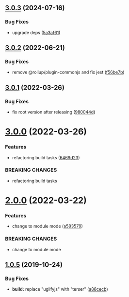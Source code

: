 ## [3.0.3](https://github.com/cycjimmy/canvas-snow/compare/v3.0.2...v3.0.3) (2024-07-16)


### Bug Fixes

* upgrade deps ([5a3af61](https://github.com/cycjimmy/canvas-snow/commit/5a3af61e65eeed0dbcb188545b2157379b150c21))

## [3.0.2](https://github.com/cycjimmy/canvas-snow/compare/v3.0.1...v3.0.2) (2022-06-21)


### Bug Fixes

* remove @rollup/plugin-commonjs and fix jest ([f56be7b](https://github.com/cycjimmy/canvas-snow/commit/f56be7b91b5d64ee530eadacebadcb1aad1964eb))

## [3.0.1](https://github.com/cycjimmy/canvas-snow/compare/v3.0.0...v3.0.1) (2022-03-26)


### Bug Fixes

* fix root version after releasing ([980044d](https://github.com/cycjimmy/canvas-snow/commit/980044d3de557fcf677e3f41c8a308f17cc33d02))

# [3.0.0](https://github.com/cycjimmy/canvas-snow/compare/v2.0.0...v3.0.0) (2022-03-26)


### Features

* refactoring build tasks ([6469d23](https://github.com/cycjimmy/canvas-snow/commit/6469d230c939230cf268007ab77a3fb64f094a60))


### BREAKING CHANGES

* refactoring build tasks

# [2.0.0](https://github.com/cycjimmy/canvas-snow/compare/v1.0.5...v2.0.0) (2022-03-22)


### Features

* change to module mode ([a583579](https://github.com/cycjimmy/canvas-snow/commit/a5835799bfdffe72fb075d2ae97c65455557e1d0))


### BREAKING CHANGES

* change to module mode

## [1.0.5](https://github.com/cycjimmy/canvas-snow/compare/v1.0.4...v1.0.5) (2019-10-24)


### Bug Fixes

* **build:** replace "uglifyjs" with "terser" ([a88cecb](https://github.com/cycjimmy/canvas-snow/commit/a88cecb86dbaafca12458c5d8053477ae960cc54))
